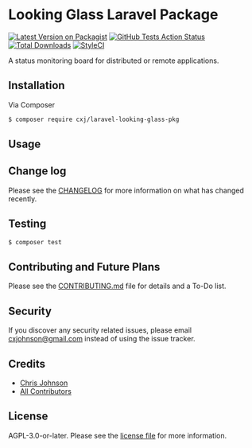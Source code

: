 # Looking Glass Laravel Package

[![Latest Version on Packagist][ico-version]][link-packagist]
[![GitHub Tests Action Status][ico-ci-status]][link-ci-status]
[![Total Downloads][ico-downloads]][link-downloads]
[![StyleCI][ico-styleci]][link-styleci]

A status monitoring board for distributed or remote applications.

## Installation

Via Composer

``` bash
$ composer require cxj/laravel-looking-glass-pkg
```

## Usage

## Change log

Please see the [CHANGELOG](CHANGELOG.md) for more information on what has changed recently.

## Testing

``` bash
$ composer test
```

## Contributing and Future Plans

Please see the [CONTRIBUTING.md](CONTRIBUTING.md) file for details and a To-Do list.

## Security

If you discover any security related issues, please email cxjohnson@gmail.com instead of using the issue tracker.

## Credits

- [Chris Johnson][link-author]
- [All Contributors][link-contributors]

## License

AGPL-3.0-or-later. Please see the [license file](LICENSE.md) for more information.

[ico-version]: https://img.shields.io/packagist/v/cxj/laravel-looking-glass-pkg.svg?style=flat-square
[ico-ci-status]: https://img.shields.io/github/actions/workflow/status/cxj/laravel-looking-glass-pkg/run-tests.yml?branch=main
[ico-downloads]: https://img.shields.io/github/downloads/cxj/laravel-looking-glass-pkg/total
[ico-styleci]: https://styleci.io/repos/packagist/cxj/laravel-looking-glass-pkg.svg?style=flat-square

[link-packagist]: https://packagist.org/packages/cxj/laravel-looking-glass-pkg
[link-ci-status]: https://github.com/cxj/laravel-looking-glass-pkg/actions/workflows/run-tests.yml
[link-downloads]: https://packagist.org/packages/cxj/laravel-looking-glass-pkg
[link-styleci]: https://styleci.io/repos/12345678
[link-author]: https://github.com/cxj
[link-contributors]: ../../contributors
